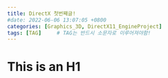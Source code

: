 ```yaml
---
title: DirectX 첫번째글!
#date: 2022-06-06 13:07:05 +0800
categories: [Graphics_3D, DirectX11_EngineProject]
tags: [TAG]		# TAG는 반드시 소문자로 이루어져야함!
---
```


This is an H1
=============